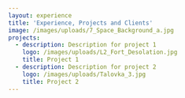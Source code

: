 ```yaml
---
layout: experience
title: 'Experience, Projects and Clients'
image: /images/uploads/7_Space_Background_a.jpg
projects:
  - description: Description for project 1
    logo: /images/uploads/L2_Fort_Desolation.jpg
    title: Project 1
  - description: Description for project 2
    logo: /images/uploads/Talovka_3.jpg
    title: Project 2
---
```


